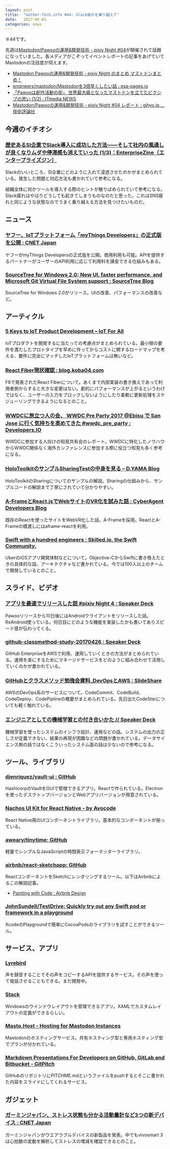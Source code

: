 ```yaml
---
layout: post
title:  "Gather-Tech.info #44: Slack疲れを乗り越えて"
date:   2017-05-01
categories: news
---
```


＃44です。

先週は[Mastodon/Pawooの運用&開発技術 - pixiv Night #04](https://pixiv.connpass.com/event/55613/)が開催されて話題になっていました。各メディアがこぞってイベントレポートの記事をあげていてMastodonの注目度が伺えます。

- [Mastodon Pawooの運用&開発技術 - pixiv Night のまとめ マストドンまとめ！](http://www.masudon.net/li/MTAyY2M5YjE)
- [engineers/mastodon/Mastodonを3倍早くしたい話 : esa-pages.io](https://esa-pages.io/p/sharing/46/posts/3951/637685725f29ac1fc867.html)
- [「Pawooは創作活動の街」 世界最大級となったマストドンを立てたピクシブの思い (1/2) : ITmedia NEWS](http://www.itmedia.co.jp/news/articles/1704/26/news108.html)
- [Mastodon/Pawooの運用&開発技術 - pixiv Night #04 レポート : gihyo.jp … 技術評論社](http://gihyo.jp/news/report/2017/04/2701)

## 今週のイチオシ

### [歴史あるSI企業でSlack導入に成功した方法――そして社内の風通しが良くなりムダや停滞感も消えていった (1/3)：EnterpriseZine（エンタープライズジン）](http://enterprisezine.jp/article/detail/9160)

Slackのいいところ、SI企業にどのように入れて浸透させたのかがまとめられている。発生した問題と対応方法も書かれていて参考になる。

組織全体に何かツールを導入する際のヒントが散りばめられていて参考になる。  
Slack疲れはやはりどうしても起きてしまうものなのだと思った。これはSNS疲れと同じような状態なのでうまく乗り越える方法を見つけたいものだ。

## ニュース

### [ヤフー、IoTプラットフォーム「myThings Developers」の正式版を公開 : CNET Japan](https://japan.cnet.com/article/35100299/)

ヤフーがmyThings Developersの正式版を公開。商用利用も可能。APIを提供するパートナーがユーザーのAPI利用に応じて利用料を課金できる仕組みもある。

### [SourceTree for Windows 2.0: New UI, faster performance, and Microsoft Git Virtual File System support : SourceTree Blog](https://blog.sourcetreeapp.com/2017/04/27/sourcetree-for-windows-2-0-new-ui-faster-performance-and-microsoft-git-virtual-file-system-support/)

SourceTree for Windows 2.0がリリース。UIの改善、パフォーマンスの改善など。

## アーティクル

### [5 Keys to IoT Product Development – IoT For All](https://iot-for-all.com/5-keys-to-iot-product-development-10a2a71f236e)

IoTプロダクトを開発するに当たっての考慮点がまとめられている。最小限の要件を満たしたプロトタイプを早めに作ってからコストに関するロードマップを考える、要件に完全にマッチしたIoTプラットフォームは無いなど。

### [React Fiber現状確認 : blog.koba04.com](http://blog.koba04.com/post/2017/04/25/a-state-of-react-fiber/)

F8で発表されたReact Fiberについて。あくまで内部実装の書き換えであって利用者側からすると大きな変更はない。劇的にパフォーマンスが上がるというわけではなく、ユーザーの入力をブロックしないようにしたり柔軟に更新処理をスケジューリングできるようになるとのこと。

### [WWDCに旅立つ人の会、 WWDC Pre Party 2017 @Ebisu で San Jose に行く気持ちを高めてきた #wwdc_pre_party : Developers.IO](http://dev.classmethod.jp/smartphone/iphone/wwdc-pre-party-2017-ebisu/)

WWDCに参加する人向けの知見共有会のレポート。WWDCに特化したノウハウからWWDC関係なく海外カンファレンスに参加する際に役立つ知見も多く参考になる。

### [HoloToolkitのサンプルSharingTestの中身を見る – D.YAMA Blog](http://blog.d-yama7.com/archives/643)

HoloToolkitのSharingについてのサンプルの解説。Sharingの仕組みから、サンプルコードの解説まで丁寧にされていて分かりやすい。

### [A-FrameとReact.jsでWebサイトのVR化を試みた話 : CyberAgent Developers Blog](https://developers.cyberagent.co.jp/blog/archives/6717/)

既存のReactを使ったサイトをWebVR化した話。A-Frameを採用。ReactとA-Frameの橋渡しにはaframe-reactを利用。

### [Swift with a hundred engineers : Skilled.io, the Swift Community.](https://www.skilled.io/u/swiftsummit/swift-with-a-hundred-engineers)

UberのiOSアプリ開発体制などについて。Objective-CからSwiftに書き換えたときの具体的な話、アーキテクチャなど書かれている。今では100人以上のチームで開発しているとのこと。

## スライド、ビデオ

### [アプリを最速でリリースした話 #pixiv Night 4 : Speaker Deck](https://speakerdeck.com/chocomelonchan/apuriwozui-su-deririsusitahua-number-pixiv-night-4)

Pawooリリースから10日後にはAndroidクライアントをリリースした話。RxAndroid使っている。何日目にどのような機能を実装したかも書いてありスピード感が伝わってくる。

### [github-classmethod-study-20170426 : Speaker Deck](https://speakerdeck.com/knakayama/github-classmethod-study-20170426)

GitHub EnterpriseをAWSで利用、運用していくときの方法がまとめられている。運用を楽にするためにマネージドサービスをどのように組み合わせて活用していくのかが書かれている。

### [GitHubとクラスメソッド勉強会資料_DevOpsとAWS : SlideShare](https://www.slideshare.net/ssuser8125c5/test-75422283)

AWSのDevOps系のサービスについて。CodeCommit、CodeBuild、CodeDeploy、CodePiplineの概要がまとめられている。先日出たCodeStarについても軽く触れている。

### [エンジニアとしての機械学習との付き合いかた // Speaker Deck](https://speakerdeck.com/yubessy/enziniatositefalseji-jie-xue-xi-tofalsefu-kihe-ikata)

機械学習を使ったシステムのインフラ設計、運用などの話。システムの出力の正しさが定義できない、結果の再現が困難などの問題が書かれている。データサイエンス側の話ではなくこういったシステム面の話は少ないので参考になる。

## ツール、ライブラリ

### [djenriquez/vault-ui : GitHub](https://github.com/djenriquez/vault-ui)

HashicorpのVaultをGUIで管理できるアプリ。Reactで作られている。Electronを使ったデスクトップバージョンとWebアプリバージョンが用意されている。

### [Nachos UI Kit for React Native - by Avocode](https://avocode.com/nachos-ui/)

React Native用のUIコンポーネントライブラリ。基本的なコンポーネントが揃っている。

### [aweary/tinytime: GitHub](https://github.com/aweary/tinytime)

軽量でシンプルなJavaScriptの時間表示フォーマッターライブラリ。

### [airbnb/react-sketchapp: GitHub](https://github.com/airbnb/react-sketchapp)

ReactコンポーネントをSketchにレンダリングするツール。以下はAirbnbによるこの解説記事。

- [Painting with Code : Airbnb Design](http://airbnb.design/painting-with-code/)

### [JohnSundell/TestDrive: Quickly try out any Swift pod or framework in a playground](https://github.com/JohnSundell/TestDrive)

XcodeのPlaygroundで簡単にCocoaPodsのライブラリを試すことができるツール。

## サービス、アプリ

### [Lyrebird](https://lyrebird.ai/)

声を録音することでその声をコピーするAPIを提供するサービス。その声を使って発話させることもできる。まだ開発中。

### [Stack](https://losttech.software/stack.html)

Windowsのウインドウレイアウトを管理できるアプリ。XAMLでカスタムレイアウトの定義ができるらしい。

### [Masto.Host - Hosting for Mastodon Instances](https://masto.host/)

Mastodonのホスティングサービス。共有ホスティング型と専用ホスティング型でプランが分かれている。

### [Markdown Presentations For Developers on GitHub, GitLab and Bitbucket - GitPitch](https://gitpitch.com/)

GitHubのリポジトリにPITCHME.mdというファイルをpushするとそこに書かれた内容をスライドにしてくれるサービス。

## ガジェット

### [ガーミンジャパン、ストレス状態も分かる活動量計など3つの新デバイス : CNET Japan](https://japan.cnet.com/article/35100318/)

ガーミンジャパンがウエアラブルデバイスの新製品を発表。中でもvivosmart 3は心拍数の変動を解析してストレスの増減を確認できるとのこと。